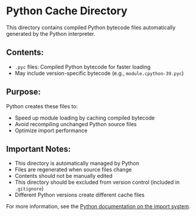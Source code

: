 # Python Cache Directory

This directory contains compiled Python bytecode files automatically generated by the Python interpreter.

## Contents:

- `.pyc` files: Compiled Python bytecode for faster loading
- May include version-specific bytecode (e.g., `module.cpython-39.pyc`)

## Purpose:

Python creates these files to:
- Speed up module loading by caching compiled bytecode
- Avoid recompiling unchanged Python source files
- Optimize import performance

## Important Notes:

- This directory is automatically managed by Python
- Files are regenerated when source files change
- Contents should not be manually edited
- This directory should be excluded from version control (included in `.gitignore`)
- Different Python versions create different cache files

For more information, see the [Python documentation on the import system](https://docs.python.org/3/reference/import.html#cached-bytecode). 